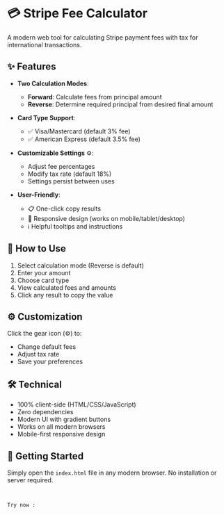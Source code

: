 # 💳 Stripe Fee Calculator

A modern web tool for calculating Stripe payment fees with tax for international transactions.

## ✨ Features

- **Two Calculation Modes**:
  - **Forward**: Calculate fees from principal amount
  - **Reverse**: Determine required principal from desired final amount

- **Card Type Support**:
  - ✅ Visa/Mastercard (default 3% fee)
  - ✅ American Express (default 3.5% fee)

- **Customizable Settings** ⚙️:
  - Adjust fee percentages
  - Modify tax rate (default 18%)
  - Settings persist between uses

- **User-Friendly**:
  - 📋 One-click copy results
  - 📱 Responsive design (works on mobile/tablet/desktop)
  - ℹ️ Helpful tooltips and instructions

## 🚀 How to Use

1. Select calculation mode (Reverse is default)
2. Enter your amount
3. Choose card type
4. View calculated fees and amounts
5. Click any result to copy the value

## ⚙️ Customization

Click the gear icon (⚙️) to:
- Change default fees
- Adjust tax rate
- Save your preferences

## 🛠️ Technical

- 100% client-side (HTML/CSS/JavaScript)
- Zero dependencies
- Modern UI with gradient buttons
- Works on all modern browsers
- Mobile-first responsive design

## 🏁 Getting Started

Simply open the `index.html` file in any modern browser. No installation or server required.

```html


Try now : 
